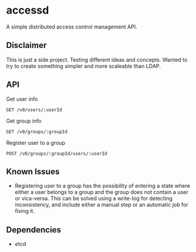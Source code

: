 # accessd

A simple distributed access control management API.

## Disclaimer
This is just a side project. Testing different ideas and concepts. Wanted
to try to create something simpler and more scaleable than LDAP.

## API

Get user info

```http
GET /v0/users/:userId
```

Get group info

```http
GET /v0/groups/:groupId
```

Register user to a group

```http
POST /v0/groups/:groupId/users/:userId
```

## Known Issues

 * Registering user to a group has the possibility of entering a state
 where either a user belongs to a group and the group does not contain a user
 or vica-versa. This can be solved using a write-log for detecting
 inconsistency, and include either a manual step or an automatic job for
 fixing it.


## Dependencies
  * etcd
